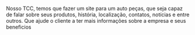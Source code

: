 Nosso TCC, temos que fazer um site para um auto peças, que seja capaz de falar sobre seus produtos, história, localização, contatos, notícias e entre outros. Que ajude o cliente a ter mais informações sobre a empresa e seus beneficios
